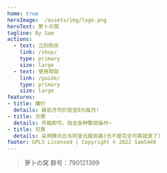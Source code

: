 ```yaml
---
home: true
heroImage:  /assets/img/logo.png
heroText: 萝卜の窝
tagline: By Sam
actions:
  - text: 立刻购买
    link: /shop/
    type: primary
    size: large
  - text: 使用帮助
    link: /guide/
    type: primary
    size: large
features:
- title: 廉价
  details: 最低月均价低至8元每月!
- title: 方便
  details: 开箱即可，抛去各种繁琐操作~
- title: 可靠
  details: 采用腾讯云与阿里云服务器(也不是完全可靠就是了)
footer: GPL3 Licensed | Copyright © 2022 Sam5440
---
```

> 萝卜の窝 群号：790121399
